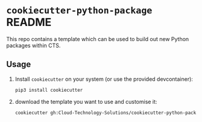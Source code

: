 # `cookiecutter-python-package` README

This repo contains a template which can be used to build out new Python
packages within CTS.

## Usage

1.  Install `cookiecutter` on your system (or use the provided devcontainer):

    ```sh
    pip3 install cookiecutter
    ```

2.  download the template you want to use and customise it:

    ```sh
    cookiecutter gh:Cloud-Technology-Solutions/cookiecutter-python-package
    ```
